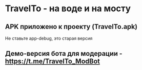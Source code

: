 # TravelTo - на воде и на мосту

## APK приложено к проекту (TravelTo.apk) 
Не ставьте app-debug, это старая версия

## Демо-версия бота для модерации - https://t.me/TravelTo_ModBot
